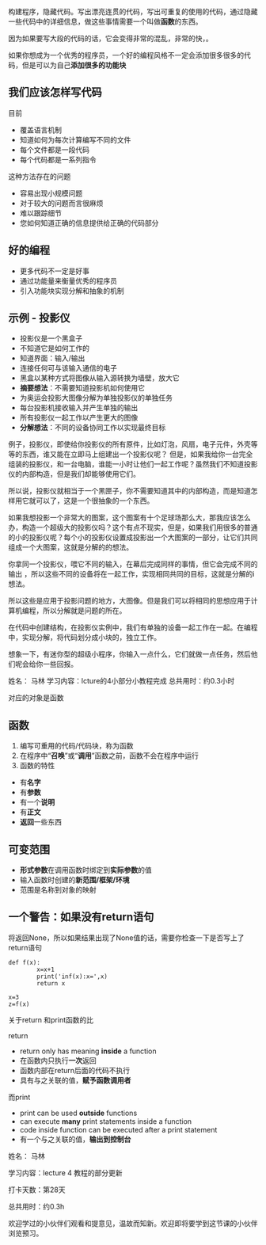 

构建程序，隐藏代码。写出漂亮连贯的代码，写出可重复的使用的代码，通过隐藏一些代码中的详细信息，做这些事情需要一个叫做**函数**的东西。

因为如果要写大段的代码的话，它会变得非常的混乱，非常的快，。

如果你想成为一个优秀的程序员，一个好的编程风格不一定会添加很多很多的代码，但是可以为自己**添加很多的功能块**

## 我们应该怎样写代码 ##
目前
- 覆盖语言机制
- 知道如何为每次计算编写不同的文件
- 每个文件都是一段代码
- 每个代码都是一系列指令

这种方法存在的问题
- 容易出现小规模问题
- 对于较大的问题而言很麻烦
- 难以跟踪细节
- 您如何知道正确的信息提供给正确的代码部分

## 好的编程 ##
- 更多代码不一定是好事
- 通过功能量来衡量优秀的程序员
- 引入功能块实现分解和抽象的机制

## 示例 - 投影仪 ##
- 投影仪是一个黑盒子
- 不知道它是如何工作的
- 知道界面：输入/输出
- 连接任何可与该输入通信的电子
- 黑盒以某种方式将图像从输入源转换为墙壁，放大它
- **摘要想法**：不需要知道投影机如何使用它
- 为奥运会投影大图像分解为单独投影仪的单独任务
- 每台投影机接收输入并产生单独的输出
- 所有投影仪一起工作以产生更大的图像
- **分解想法**：不同的设备协同工作以实现最终目标

例子，投影仪，即使给你投影仪的所有原件，比如灯泡，风扇，电子元件，外壳等等的东西，谁又能在立即马上组建出一个投影仪呢？
但是，如果我给你一台完全组装的投影仪，和一台电脑，谁能一小时让他们一起工作呢？虽然我们不知道投影仪的内部构造，但是我们却能够使用它们。

所以说，投影仪就相当于一个黑匣子，你不需要知道其中的内部构造，而是知道怎样用它就可以了，这是一个很抽象的一个东西。

如果我想投影一个非常大的图案，这个图案有十个足球场那么大，那我应该怎么办，构造一个超级大的投影仪吗？这个有点不现实，但是，如果我们用很多的普通的小的投影仪呢？每个小的投影仪设置成投影出一个大图案的一部分，让它们共同组成一个大图案，这就是分解的的想法。

你拿同一个投影仪，喂它不同的输入，在幕后完成同样的事情，但它会完成不同的输出 ，所以这些不同的设备将在一起工作，实现相同共同的目标，这就是分解的i想法。

所以这些是应用于投影问题的地方，大图像。但是我们可以将相同的思想应用于计算机编程，所以分解就是问题的所在。

在代码中创建结构，在投影仪实例中，我们有单独的设备一起工作在一起。在编程中，实现分解，将代码划分成小块的，独立工作。

想象一下，有迷你型的超级小程序，你输入一点什么，它们就做一点任务，然后他们呢会给你一些回报。 

姓名： 马林
学习内容：lcture的4小部分小教程完成
总共用时：约0.3小时

对应的对象是函数

## 函数 ##
1. 编写可重用的代码/代码块，称为函数
2. 在程序中“**召唤**”或“**调用**”函数之前，函数不会在程序中运行
3. 函数的特性
- 有**名字**
- 有**参数**
- 有一个**说明**
- 有**正文**
- **返回**一些东西

## 可变范围 ##
- **形式参数**在调用函数时绑定到**实际参数**的值
- 输入函数时创建的**新范围/框架/环境**
- 范围是名称到对象的映射


## 一个警告：如果没有return语句 ##
将返回None，所以如果结果出现了None值的话，需要你检查一下是否写上了return语句

    def f(x):
		    x=x+1
		    print('inf(x):x=',x)
		    return x 
	    
	x=3
	z=f(x)

关于return 和print函数的比

return

- return only has meaning **inside** a function 
- 在函数内只执行**一次**返回
- 函数内部在return后面的代码不执行
- 具有与之关联的值，**赋予函数调用者**

而print

- print can be used **outside** functions 
- can execute **many** print statements inside a function 
- code inside function can be executed after a print statement 
- 有一个与之关联的值，**输出到控制台**

姓名： 马林

学习内容：lecture 4 教程的部分更新

打卡天数：第28天

总共用时：约0.3h

欢迎学过的小伙伴们观看和提意见，温故而知新。欢迎即将要学到这节课的小伙伴浏览预习。